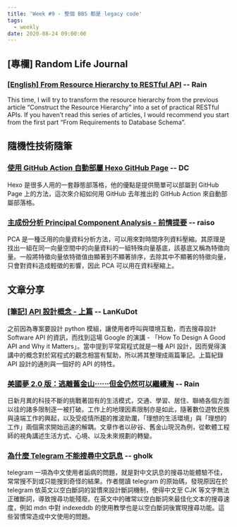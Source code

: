 ```yaml
---
title: 'Week #9 - 整個 BBS 都是 legacy code'
tags:
  - weekly
date: 2020-08-24 09:00:00
---
```


## [專欄] Random Life Journal
### [[English] From Resource Hierarchy to RESTful API](https://medium.com/random-life-journal/from-resource-hierarchy-to-restful-api-dabc1866821e?source=friends_link&sk=2af6e6d39d34b1e5ec9ae5ac9b8797d3) -- Rain
This time, I will try to transform the resource hierarchy from the previous article “Construct the Resource Hierarchy” into a set of practical RESTful APIs. If you haven’t read this series of articles, I would recommend you start from the first part “From Requirements to Database Schema”.

## 隨機性技術隨筆
### [使用 GitHub Action 自動部屬 Hexo GitHub Page](https://blog.danielchen.cc/2020/06/16/hexo-github-action/) -- DC
Hexo 是很多人用的一套靜態部落格，他的優點是提供簡單可以部屬到 GitHub Page 上的方法，這次來介紹如何用 GitHub 去年推出的 GitHub Action 來自動部屬部落格。

### [主成份分析 Principal Component Analysis - 前情提要](https://hackmd.io/@raiso/S1ut4rac8) -- raiso
PCA 是一種泛用的向量資料分析方法，可以用來對時間序列資料壓縮。其原理是找出一組在同一向量空間中的向量資料的一組特殊向量基底，該基底又稱為特徵向量。一般將特徵向量依特徵值由顯著到不顯著排序，去除其中不顯著的特徵向量，只會對資料造成輕徵的影響，因此 PCA 可以用在資料壓縮上。

## 文章分享
### [[筆記] API 設計概念 - 上篇](https://airfishqi.blogspot.com/2020/07/api.html) -- LanKuDot
之前因為專案要設計 python 模組，讓使用者呼叫與環境互動，而去搜尋設計 Software API 的資訊，而找到這場 Google 的演講 - 「How To Design A Good API and Why it Matters」。當中提到平常寫程式就是一種 API 設計，因而覺得演講中的概念對於寫程式的觀念相當有幫助，所以將其整理成兩篇筆記。上篇紀錄 API 設計的通則與一個好的 API 的特性。

### [美國夢 2.0 版：逃離舊金山⋯⋯但金仍然可以繼續淘](https://vocus.cc/bass/5f38c478fd89780001d1b3f7) -- Rain
日新月異的科技不斷的挑戰著固有的生活模式，交通、學習、居住、聯絡各個方面以往的諸多限制逐一被打破。工作上的地理因素限制亦是如此，隨著數位遊牧民族與遠端工作的興起，以及受疫情所趨的推波助瀾，「理想的生活環境」與「理想的工作」兩個需求開始迅速的解耦。文章作者以矽谷、舊金山現況為例，從軟體工程師的視角講述生活方式、心境、以及未來規劃的轉變。

### [為什麼 Telegram 不能搜尋中文訊息](https://medium.com/@nevik.w39/%E7%82%BA%E4%BB%80%E9%BA%BC-telegram-%E4%B8%8D%E8%83%BD%E6%90%9C%E5%B0%8B%E4%B8%AD%E6%96%87%E8%A8%8A%E6%81%AF-6b7d07690e6f) -- gholk
telegram 一項為中文使用者詬病的問題，就是對中文訊息的搜尋功能體驗不佳，常常搜不到或只能搜到奇怪的結果。作者閱讀 telegram 的原始碼，發現原因在於 telegram 依英文以空白斷詞的習慣來設計斷詞機制，使得中文至 CJK 等文字無法正確斷詞，導致搜尋功能殘廢。在英文中的確常以空白斷詞來最佳化文本的搜尋速度，例如 mdn 中對 indexeddb 的使用教學也是以空白斷詞後實現搜尋功能。這些習慣常造成中文使用的問題。
